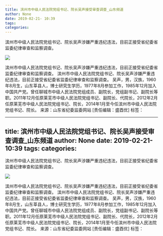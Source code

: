 ```yaml
---
title: 滨州市中级人民法院党组书记、院长吴声接受审查调查_山东频道
author: None
date: 2019-02-21- 10:39
tags: 
categories: 
---
```

滨州市中级人民法院党组书记、院长吴声涉嫌严重违纪违法，目前正接受省纪委省监委纪律审查和监察调查。
<!-- more -->
                
<img align="center" border="0" src="http://p2.ifengimg.com/a/2016/0810/204c433878d5cf9size1_w16_h16.png" />
                
            
滨州市中级人民法院党组书记、院长吴声涉嫌严重违纪违法，目前正接受省纪委省监委纪律审查和监察调查。
滨州市中级人民法院党组书记、院长吴声涉嫌严重违纪违法，目前正接受省纪委省监委纪律审查和监察调查。
吴声，男，汉族，1960年8月生，山东莘县人，博士研究生学历，1977年8月参加工作，1985年12月加入中国共产党。曾任聊城市中级人民法院党组成员、副院长，党组副书记、副院长等职。2011年12月任原莱芜市中级人民法院党组书记、副院长、代院长，2012年2月任原莱芜市中级人民法院党组书记、院长，2014年1月至今任滨州市中级人民法院党组书记、院长。
来源：山东省纪委监委网站
[责任编辑：盛酉优]
标签：
 
             
---
title: 滨州市中级人民法院党组书记、院长吴声接受审查调查_山东频道
author: None
date: 2019-02-21- 10:39
tags: 
categories: 
---
滨州市中级人民法院党组书记、院长吴声涉嫌严重违纪违法，目前正接受省纪委省监委纪律审查和监察调查。
<!-- more -->
                
<img align="center" border="0" src="http://p2.ifengimg.com/a/2016/0810/204c433878d5cf9size1_w16_h16.png" />
                
            
滨州市中级人民法院党组书记、院长吴声涉嫌严重违纪违法，目前正接受省纪委省监委纪律审查和监察调查。
滨州市中级人民法院党组书记、院长吴声涉嫌严重违纪违法，目前正接受省纪委省监委纪律审查和监察调查。
吴声，男，汉族，1960年8月生，山东莘县人，博士研究生学历，1977年8月参加工作，1985年12月加入中国共产党。曾任聊城市中级人民法院党组成员、副院长，党组副书记、副院长等职。2011年12月任原莱芜市中级人民法院党组书记、副院长、代院长，2012年2月任原莱芜市中级人民法院党组书记、院长，2014年1月至今任滨州市中级人民法院党组书记、院长。
来源：山东省纪委监委网站
[责任编辑：盛酉优]
标签：
 
             
